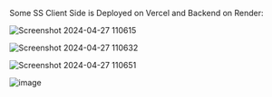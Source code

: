 Some SS Client Side is Deployed on Vercel and Backend on Render:

![Screenshot 2024-04-27 110615](https://github.com/Hasibwajid/fa_frontside/assets/72168225/896ee100-93fb-4770-99b1-facb13bca972)

![Screenshot 2024-04-27 110632](https://github.com/Hasibwajid/fa_frontside/assets/72168225/a4d47d01-700f-4d5d-84b4-439544bb0c1d)

![Screenshot 2024-04-27 110651](https://github.com/Hasibwajid/fa_frontside/assets/72168225/286c6d25-4a18-43b4-8f87-35240b497c33)

![image](https://github.com/Hasibwajid/fa_frontside/assets/72168225/517343d5-5ed3-411f-b6cb-889dee8cba2e)
 
 
 
 
